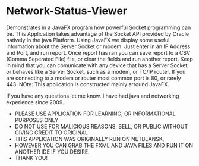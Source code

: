 # Network-Status-Viewer
Demonstrates in a JavaFX program how powerful Socket programming can be.
This Application takes advantage of the Socket API provided by Oracle natively in the java Platform.
Using JavaFX we display some useful information about the Server Socket or modem. 
Just enter in an IP Address and Port, and run report. 
Once report has ran you can save report to a CSV (Comma Seperated File) file, or clear the fields and run another report.
Keep in mind that you can comunicate with any device that has a Server Socket, or behaves like a Server Socket,
such as a modem, or TC/IP router.
If you are connecting to a modem or router most common port is 80, or rarely 443.
NOte: This application is constructed mainly arround JavaFX.

If you have any questions let me know. I have had java and networking experience since 2009.

* PLEASE USE APPLICATION FOR LEARNING, OR INFORMATIONAL PURPOSES ONLY
* DO NOT USE FOR MALICIOUS REASONS, SELL, OR PUBLIC WITHOUT GIVING CREDIT TO ORIGINAL
* THIS APPLICATION WAS ORIGINALLY RUN ON NETBEANSK,
* HOWEVER YOU CAN GRAB THE FXML AND JAVA FILES AND RUN IT ON ANOTHER IDE IF YOU DESIRE.
* THANK YOU!
